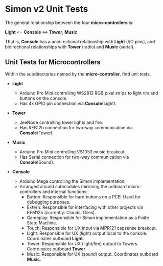 # Simon v2 Unit Tests

The general relationship between the four **micro-controllers** is:

**Light** <= **Console** <=> **Tower**, **Music**

That is, **Console** has a unidirectional relationship with **Light** (I/O pins), and bidirectional 
relationships with **Tower** (radio) and **Music** (serial). 

## Unit Tests for Microcontrollers

Within the subdirectories named by the **micro-controller**, find unit tests.

* **Light**
  * Arduino Pro Mini controlling WS2812 RGB pixel strips to light rim and buttons on the console. 
  * Has 4x GPIO pin connection via **Console**(Light).

* **Tower**
  * JeeNode controlling tower lights and fire. 
  * Has RFB12b connection for two-way communication via **Console**(Tower).

* **Music**
  * Arduino Pro Mini controlling VS1053 music breakout. 
  * Has Serial connection for two-way communication via **Console**(Sound).

* **Console**
  * Arduino Mega controlling the Simon implementation. 
  * Arranged around submodules mirroring the outboard micro-controllers and internal functions:
    * Button: Responsible for hard buttons on a PCB. Used for debugging purposes.
    * Extern: Responsible for interfacing with other projects via RFM12b (currently: Clouds, Giles).
    * Gameplay: Responsible for Simon implementation as a Finite State Machine.
    * Touch: Responsible for UX input via MPR121 capsense breakout.
    * Light: Responsible for UX (light) output local to the console. Coordinates outboard **Light**.
    * Tower: Responsible for UX (light/fire) output to Towers. Coordinates outboard **Tower**.
    * Music: Responsible for UX (sound) output. Coordinates outboard **Music**.


